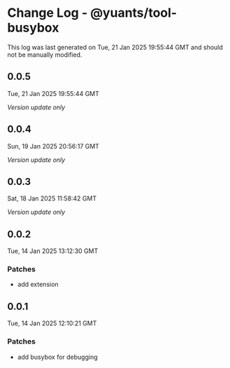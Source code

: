 # Change Log - @yuants/tool-busybox

This log was last generated on Tue, 21 Jan 2025 19:55:44 GMT and should not be manually modified.

## 0.0.5
Tue, 21 Jan 2025 19:55:44 GMT

_Version update only_

## 0.0.4
Sun, 19 Jan 2025 20:56:17 GMT

_Version update only_

## 0.0.3
Sat, 18 Jan 2025 11:58:42 GMT

_Version update only_

## 0.0.2
Tue, 14 Jan 2025 13:12:30 GMT

### Patches

- add extension

## 0.0.1
Tue, 14 Jan 2025 12:10:21 GMT

### Patches

- add busybox for debugging

